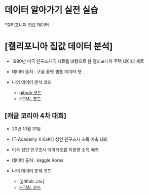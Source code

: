 # 데이터 알아가기 실전 실습 
 *캘리포니아 집값 데이터 
 
 
 
 # [캘리포니아 집값 데이터 분석]
  *  1990년 미국 인구조사국 자료를 바탕으로 한 캘리포니아 주택 데이터 세트
  * 데이터 출처 : 구글 콜랩 샘플 데이터 셋 . 
  
  * 나의 데이터 분석 코드
      - [github 코드](https://github.com/YUNHYE-0107/dataAnalysis/blob/main/01_01_%20california.ipynb)
      - [HTML 코드](https://yunhye-0107.github.io/dataAnalysis/01_01_california.html)
## [캐글 코리아 4차 대회]

  * 20년 10월 31일 
  * [T-Academy X KaKr] 성인 인구조사 소득 예측 대회 
  * 미국 성인 인구조사 데이터셋를 이용한 소득 예측
  * 데이터 출처 : kaggle Korea 
  
  * 나의 데이터 분석 코드 
       - [github 코드] 
       - [HTML 코드](http://localhost:8888/view/Documents/GitHub/dataAnalysis/02_incomeresearch_.html)
